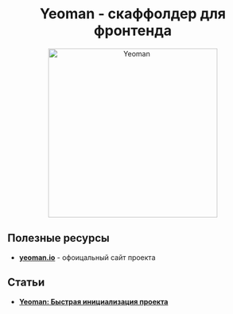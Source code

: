 <h1 align="center">
  <a  href="#yeoman"
      class="anchor"
      name="yeoman"><span class="mini-icon mini-icon-link"></span></a>
  Yeoman - скаффолдер для фронтенда
</h1>

<p align="center">
  <a href="https://github.com/uran1980/web-dev-blog/blob/master/JavaScript/Yeoman/README.md">
    <img  style="max-width:100%;"
          alt="Yeoman"
          width="340px"
          src="https://raw.github.com/uran1980/web-dev-blog/master/JavaScript/Bower/images/yeoman.png" />
  </a>
</p>

## Полезные ресурсы
* **[yeoman.io](http://yeoman.io/)** - офоицальный сайт проекта

## Статьи
* **[Yeoman: Быстрая инициализация проекта](http://frontender.info/skaffolding-dlya-frontenderov/#yeoman)**

